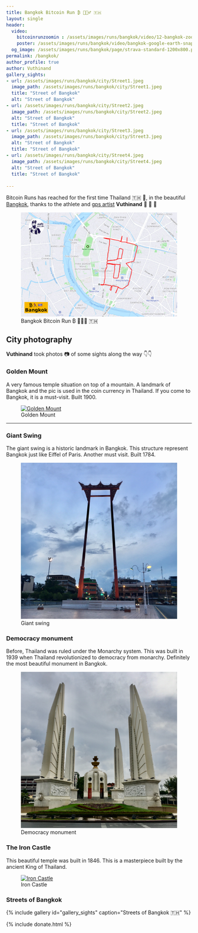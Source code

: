 ```yaml
---
title: Bangkok Bitcoin Run ₿ 🏃🏿‍♂️ 🇹🇭
layout: single
header:
  video:
    bitcoinrunzoomin : /assets/images/runs/bangkok/video/12-bangkok-zoomin-1920x1080.m4v
    poster: /assets/images/runs/bangkok/video/bangkok-google-earth-snapshot-1920x1080.jpg
  og_image: /assets/images/runs/bangkok/page/strava-standard-1200x800.png
permalink: /bangkok/
author_profile: true
author: Vuthinand
gallery_sights:
- url: /assets/images/runs/bangkok/city/Street1.jpeg
  image_path: /assets/images/runs/bangkok/city/Street1.jpeg
  title: "Street of Bangkok"
  alt: "Street of Bangkok"
- url: /assets/images/runs/bangkok/city/Street2.jpeg
  image_path: /assets/images/runs/bangkok/city/Street2.jpeg
  alt: "Street of Bangkok"
  title: "Street of Bangkok"
- url: /assets/images/runs/bangkok/city/Street3.jpeg
  image_path: /assets/images/runs/bangkok/city/Street3.jpeg
  alt: "Street of Bangkok"
  title: "Street of Bangkok"
- url: /assets/images/runs/bangkok/city/Street4.jpeg
  image_path: /assets/images/runs/bangkok/city/Street4.jpeg
  alt: "Street of Bangkok"
  title: "Street of Bangkok"

---
```


Bitcoin Runs has reached for the first time Thailand 🇹🇭 🎉, in the beautiful [Bangkok](https://en.wikipedia.org/wiki/Bangkok),
thanks to the athlete and [gps artist](https://www.instagram.com/vuthinand/) **Vuthinand** 💪 👏 🙏  

<figure class="image">
  <a href="/assets/images/runs/bangkok/page/strava-standard-1200x800.png" target="_blank">
    <img src="/assets/images/runs/bangkok/page/strava-standard-1200x800.png" alt="Bangkok Bitcoin Ride Strava ₿ 🏃🏿‍♂️ 🇹🇭">
  </a>
  <figcaption>Bangkok Bitcoin Run ₿ 🏃🏿‍♂️ 🇹🇭</figcaption>
</figure>

## City photography

**Vuthinand** took photos 📷 of some sights along the way 👇👇

### Golden Mount
A very famous temple situation on top of a mountain. A landmark of Bangkok and the pic is used in the coin currency in Thailand.
If you come to Bangkok, it is a must-visit. Built 1900.

<figure class="image">
  <a href="/assets/images/runs/bangkok/city/golden-mount.jpeg">
    <img src="/assets/images/runs/bangkok/city/golden-mount.jpeg" alt="Golden Mount">
  </a>
  <figcaption>Golden Mount</figcaption>
</figure>

<hr>

### Giant Swing 

The giant swing is a historic landmark in Bangkok. This structure represent Bangkok just like Eiffel of Paris. 
Another must visit. Built 1784.

<figure class="image">
  <a href="/assets/images/runs/bangkok/city/giant-swing.jpeg">
    <img src="/assets/images/runs/bangkok/city/giant-swing.jpeg" alt="Giant swing">
  </a>
  <figcaption>Giant swing</figcaption>
</figure>

### Democracy monument 

Before, Thailand was ruled under the Monarchy system.
This was built  in 1939 when Thailand revolutionized to democracy from monarchy.
Definitely the most beautiful monument in Bangkok.

<figure class="image">
  <a href="/assets/images/runs/bangkok/city/democracy-monument.jpeg">
    <img src="/assets/images/runs/bangkok/city/democracy-monument.jpeg" alt="Democracy monument">
  </a>
  <figcaption>Democracy monument</figcaption>
</figure>

### The Iron Castle 

This beautiful temple was built in 1846. This is a masterpiece built by the ancient King of Thailand.

<figure class="image">
  <a href="/assets/images/runs/bangkok/city/iron-castle.jpeg">
    <img src="/assets/images/runs/bangkok/city/iron-castle.jpeg" alt="Iron Castle">
  </a>
  <figcaption>Iron Castle</figcaption>
</figure>

### Streets of Bangkok

{% include gallery id="gallery_sights" caption="Streets of Bangkok 🇹🇭" %}

{% include donate.html %}  
  
  
